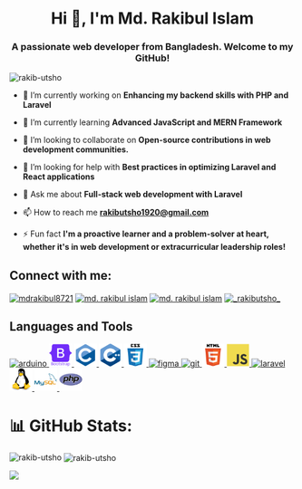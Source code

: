 <h1 align="center">Hi 👋, I'm Md. Rakibul Islam</h1>
<h3 align="center">A passionate web developer from Bangladesh. Welcome to my GitHub!</h3>

<p align="left"> <img src="https://komarev.com/ghpvc/?username=rakib-utsho&label=Profile%20views&color=0e75b6&style=flat" alt="rakib-utsho" /> </p>

- 🔭 I’m currently working on **Enhancing my backend skills with PHP and Laravel**

- 🌱 I’m currently learning **Advanced JavaScript and MERN Framework**

- 👯 I’m looking to collaborate on **Open-source contributions in web development communities.**

- 🤝 I’m looking for help with **Best practices in optimizing Laravel and React applications**

- 💬 Ask me about **Full-stack web development with Laravel**

- 📫 How to reach me **rakibutsho1920@gmail.com**

- ⚡ Fun fact **I'm a proactive learner and a problem-solver at heart, whether it's in web development or extracurricular leadership roles!**

## Connect with me:
<p align="left">
<a href="https://x.com/MdRakibul8721" target="blank"><img align="center" src="https://raw.githubusercontent.com/rahuldkjain/github-profile-readme-generator/master/src/images/icons/Social/twitter.svg" alt="mdrakibul8721" height="30" width="40" /></a>
<a href="https://www.linkedin.com/in/md-rakibutsho-cse/" target="blank"><img align="center" src="https://raw.githubusercontent.com/rahuldkjain/github-profile-readme-generator/master/src/images/icons/Social/linked-in-alt.svg" alt="md. rakibul islam" height="30" width="40" /></a>
<a href="https://www.facebook.com/rakibulislam.utsho/" target="blank"><img align="center" src="https://raw.githubusercontent.com/rahuldkjain/github-profile-readme-generator/master/src/images/icons/Social/facebook.svg" alt="md. rakibul islam" height="30" width="40" /></a>
<a href="https://www.instagram.com/_rakibutsho_/" target="blank"><img align="center" src="https://raw.githubusercontent.com/rahuldkjain/github-profile-readme-generator/master/src/images/icons/Social/instagram.svg" alt="_rakibutsho_" height="30" width="40" /></a>
</p>

## Languages and Tools
<p align="left"> <a href="https://www.arduino.cc/" target="_blank" rel="noreferrer"> <img src="https://cdn.worldvectorlogo.com/logos/arduino-1.svg" alt="arduino" width="40" height="40"/> </a> <a href="https://getbootstrap.com" target="_blank" rel="noreferrer"> <img src="https://raw.githubusercontent.com/devicons/devicon/master/icons/bootstrap/bootstrap-plain-wordmark.svg" alt="bootstrap" width="40" height="40"/> </a> <a href="https://www.cprogramming.com/" target="_blank" rel="noreferrer"> <img src="https://raw.githubusercontent.com/devicons/devicon/master/icons/c/c-original.svg" alt="c" width="40" height="40"/> </a> <a href="https://www.w3schools.com/cpp/" target="_blank" rel="noreferrer"> <img src="https://raw.githubusercontent.com/devicons/devicon/master/icons/cplusplus/cplusplus-original.svg" alt="cplusplus" width="40" height="40"/> </a> <a href="https://www.w3schools.com/css/" target="_blank" rel="noreferrer"> <img src="https://raw.githubusercontent.com/devicons/devicon/master/icons/css3/css3-original-wordmark.svg" alt="css3" width="40" height="40"/> </a> <a href="https://www.figma.com/" target="_blank" rel="noreferrer"> <img src="https://www.vectorlogo.zone/logos/figma/figma-icon.svg" alt="figma" width="40" height="40"/> </a> <a href="https://git-scm.com/" target="_blank" rel="noreferrer"> <img src="https://www.vectorlogo.zone/logos/git-scm/git-scm-icon.svg" alt="git" width="40" height="40"/> </a> <a href="https://www.w3.org/html/" target="_blank" rel="noreferrer"> <img src="https://raw.githubusercontent.com/devicons/devicon/master/icons/html5/html5-original-wordmark.svg" alt="html5" width="40" height="40"/> </a> <a href="https://developer.mozilla.org/en-US/docs/Web/JavaScript" target="_blank" rel="noreferrer"> <img src="https://raw.githubusercontent.com/devicons/devicon/master/icons/javascript/javascript-original.svg" alt="javascript" width="40" height="40"/> </a> <a href="https://laravel.com/" target="_blank" rel="noreferrer"> <img src="https://upload.wikimedia.org/wikipedia/commons/9/9a/Laravel.svg"alt="laravel" width="40" height="40"/> </a> <a href="https://www.linux.org/" target="_blank" rel="noreferrer"> <img src="https://raw.githubusercontent.com/devicons/devicon/master/icons/linux/linux-original.svg" alt="linux" width="40" height="40"/> </a> <a href="https://www.mysql.com/" target="_blank" rel="noreferrer"> <img src="https://raw.githubusercontent.com/devicons/devicon/master/icons/mysql/mysql-original-wordmark.svg" alt="mysql" width="40" height="40"/> </a> <a href="https://www.php.net" target="_blank" rel="noreferrer"> <img src="https://raw.githubusercontent.com/devicons/devicon/master/icons/php/php-original.svg" alt="php" width="40" height="40"/> </a> </p>

# 📊 GitHub Stats:
<p><img align="left" src="https://github-readme-stats.vercel.app/api/top-langs?username=rakib-utsho&show_icons=true&locale=en&layout=compact" alt="rakib-utsho" /></p>

<p>&nbsp;<img align="center" src="https://github-readme-stats.vercel.app/api?username=rakib-utsho&theme=white&include_all_commits=true&count_private=false" alt="rakib-utsho" /></p>

<a href="https://visitcount.itsvg.in">
  <img src="https://visitcount.itsvg.in/api?id=rakib-utsho&label=Profile%20Views&color=0&pretty=true" />
</a>
